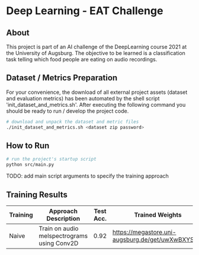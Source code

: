 
# Deep Learning - EAT Challenge

## About
This project is part of an AI challenge of the DeepLearning course 2021 at the University of Augsburg.
The objective to be learned is a classification task telling which food people are eating on audio recordings.

## Dataset / Metrics Preparation
For your convenience, the download of all external project assets (dataset and evaluation metrics) has been
automated by the shell script 'init_dataset_and_metrics.sh'. After executing the following command
you should be ready to run / develop the project code.

```sh
# download and unpack the dataset and metric files
./init_dataset_and_metrics.sh <dataset zip password>
```

## How to Run

```sh
# run the project's startup script
python src/main.py
```

TODO: add main script arguments to specify the training approach

## Training Results

| Training | Approach Description                        | Test Acc. | Trained Weights                                   | Logs                                              |
| -------- | ------------------------------------------- | --------- | ------------------------------------------------- | ------------------------------------------------- |
| Naive    | Train on audio melspectrograms using Conv2D |      0.92 | https://megastore.uni-augsburg.de/get/uwXwBXYScZ/ | https://megastore.uni-augsburg.de/get/o3nDS5DN1U/ |
